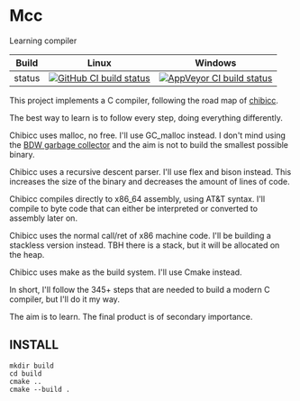 # Mcc
Learning compiler

Build|Linux|Windows
---|---|---
status|[![GitHub CI build status](https://github.com/Wodan58/Mcc/actions/workflows/cmake.yml/badge.svg)](https://github.com/Wodan58/Mcc/actions/workflows/cmake.yml)|[![AppVeyor CI build status](https://ci.appveyor.com/api/projects/status/jcjka1b5vovhwmyk?svg=true)](https://ci.appveyor.com/project/Wodan58/Mcc)

This project implements a C compiler, following the road map of
[chibicc](https://github.com/rui314/chibicc).

The best way to learn is to follow every step, doing everything differently.

Chibicc uses malloc, no free. I'll use GC_malloc instead. I don't mind using
the [BDW garbage collector](https://github.com/ivmai/bdwgc) and the aim is not
to build the smallest possible binary.

Chibicc uses a recursive descent parser. I'll use flex and bison instead. This
increases the size of the binary and decreases the amount of lines of code.

Chibicc compiles directly to x86_64 assembly, using AT&T syntax. I'll compile
to byte code that can either be interpreted or converted to assembly later on.

Chibicc uses the normal call/ret of x86 machine code. I'll be building a
stackless version instead. TBH there is a stack, but it will be allocated on
the heap.

Chibicc uses make as the build system. I'll use Cmake instead.

In short, I'll follow the 345+ steps that are needed to build a modern C
compiler, but I'll do it my way.

The aim is to learn. The final product is of secondary importance.

INSTALL
-------

    mkdir build
    cd build
    cmake ..
    cmake --build .

